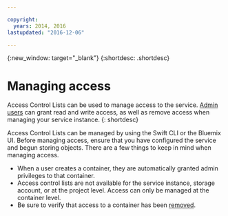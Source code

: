 ```yaml
---

copyright:
  years: 2014, 2016
lastupdated: "2016-12-06"

---
```

{:new_window: target="_blank"}
{:shortdesc: .shortdesc}



# Managing access

Access Control Lists can be used to manage access to the service. [Admin users](/docs/services/ObjectStorage/os_access_types.html) can grant read and write access, as well as remove access when managing your service instance.
{: shortdesc}


Access Control Lists can be managed by using the Swift CLI or the Bluemix UI. Before managing access, ensure that you have configured the service and begun storing objects. There are a few things to keep in mind when managing access.
  * When a user creates a container, they are automatically granted admin privileges to that container.
  * Access control lists are not available for the service instance, storage account, or at the project level. Access can only be managed at the container level.
  * Be sure to verify that access to a container has been [removed](/docs/services/ObjectStorage/os_remove_access.html).
